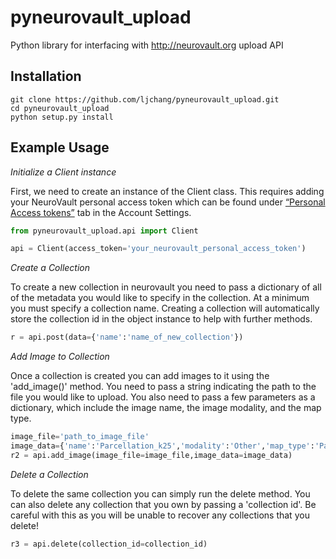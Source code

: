 # pyneurovault_upload
Python library for interfacing with http://neurovault.org upload API


## Installation

```
git clone https://github.com/ljchang/pyneurovault_upload.git
cd pyneurovault_upload
python setup.py install
```

## Example Usage

*Initialize a Client instance*

First, we need to create an instance of the Client class. This requires adding your NeuroVault personal access token which can be found under [“Personal Access tokens”](http://neurovault.org/accounts/tokens/) tab in the Account Settings.

```python
from pyneurovault_upload.api import Client

api = Client(access_token='your_neurovault_personal_access_token')
```

*Create a Collection*

To create a new collection in neurovault you need to pass a dictionary of all of the metadata you would like to specify in the collection.  At a minimum you must specify a collection name.  Creating a collection will automatically store the collection id in the object instance to help with further methods.

```python
r = api.post(data={'name':'name_of_new_collection'})
```

*Add Image to Collection*

Once a collection is created you can add images to it using the 'add_image()' method.  You need to pass a string indicating the path to the file you would like to upload.  You also need to pass a few parameters as a dictionary, which include the image name, the image modality, and the map type.

```python
image_file='path_to_image_file'
image_data={'name':'Parcellation_k25','modality':'Other','map_type':'Pa'}
r2 = api.add_image(image_file=image_file,image_data=image_data)
```

*Delete a Collection*

To delete the same collection you can simply run the delete method.  You can also delete any collection that you own by passing a 'collection id'.  Be careful with this as you will be unable to recover any collections that you delete!

```python
r3 = api.delete(collection_id=collection_id)
```
